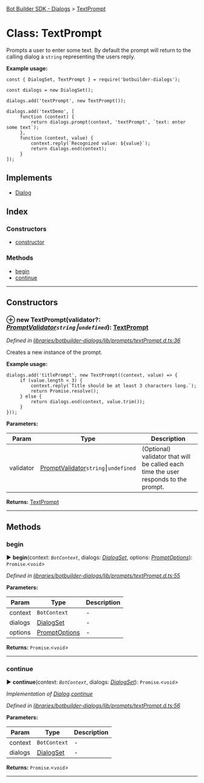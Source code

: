 [Bot Builder SDK - Dialogs](../README.md) > [TextPrompt](../classes/botbuilder_dialogs.textprompt.md)



# Class: TextPrompt


Prompts a user to enter some text. By default the prompt will return to the calling dialog a `string` representing the users reply.

**Example usage:**

    const { DialogSet, TextPrompt } = require('botbuilder-dialogs');

    const dialogs = new DialogSet();

    dialogs.add('textPrompt', new TextPrompt());

    dialogs.add('textDemo', [
         function (context) {
             return dialogs.prompt(context, 'textPrompt', `text: enter some text`);
         },
         function (context, value) {
             context.reply(`Recognized value: ${value}`);
             return dialogs.end(context);
         }
    ]);

## Implements

* [Dialog](../interfaces/botbuilder_dialogs.dialog.md)

## Index

### Constructors

* [constructor](botbuilder_dialogs.textprompt.md#constructor)


### Methods

* [begin](botbuilder_dialogs.textprompt.md#begin)
* [continue](botbuilder_dialogs.textprompt.md#continue)



---
## Constructors
<a id="constructor"></a>


### ⊕ **new TextPrompt**(validator?: *[PromptValidator](../#promptvalidator)`string`⎮`undefined`*): [TextPrompt](botbuilder_dialogs.textprompt.md)


*Defined in [libraries/botbuilder-dialogs/lib/prompts/textPrompt.d.ts:36](https://github.com/Microsoft/botbuilder-js/blob/071de25/libraries/botbuilder-dialogs/lib/prompts/textPrompt.d.ts#L36)*



Creates a new instance of the prompt.

**Example usage:**

    dialogs.add('titlePrompt', new TextPrompt((context, value) => {
         if (value.length < 3) {
             context.reply(`Title should be at least 3 characters long.`);
             return Promise.resolve();
         } else {
             return dialogs.end(context, value.trim());
         }
    }));


**Parameters:**

| Param | Type | Description |
| ------ | ------ | ------ |
| validator | [PromptValidator](../#promptvalidator)`string`⎮`undefined`   |  (Optional) validator that will be called each time the user responds to the prompt. |





**Returns:** [TextPrompt](botbuilder_dialogs.textprompt.md)

---


## Methods
<a id="begin"></a>

###  begin

► **begin**(context: *`BotContext`*, dialogs: *[DialogSet](botbuilder_dialogs.dialogset.md)*, options: *[PromptOptions](../interfaces/botbuilder_dialogs.promptoptions.md)*): `Promise`.<`void`>



*Defined in [libraries/botbuilder-dialogs/lib/prompts/textPrompt.d.ts:55](https://github.com/Microsoft/botbuilder-js/blob/071de25/libraries/botbuilder-dialogs/lib/prompts/textPrompt.d.ts#L55)*



**Parameters:**

| Param | Type | Description |
| ------ | ------ | ------ |
| context | `BotContext`   |  - |
| dialogs | [DialogSet](botbuilder_dialogs.dialogset.md)   |  - |
| options | [PromptOptions](../interfaces/botbuilder_dialogs.promptoptions.md)   |  - |





**Returns:** `Promise`.<`void`>





___

<a id="continue"></a>

###  continue

► **continue**(context: *`BotContext`*, dialogs: *[DialogSet](botbuilder_dialogs.dialogset.md)*): `Promise`.<`void`>



*Implementation of [Dialog](../interfaces/botbuilder_dialogs.dialog.md).[continue](../interfaces/botbuilder_dialogs.dialog.md#continue)*

*Defined in [libraries/botbuilder-dialogs/lib/prompts/textPrompt.d.ts:56](https://github.com/Microsoft/botbuilder-js/blob/071de25/libraries/botbuilder-dialogs/lib/prompts/textPrompt.d.ts#L56)*



**Parameters:**

| Param | Type | Description |
| ------ | ------ | ------ |
| context | `BotContext`   |  - |
| dialogs | [DialogSet](botbuilder_dialogs.dialogset.md)   |  - |





**Returns:** `Promise`.<`void`>





___


